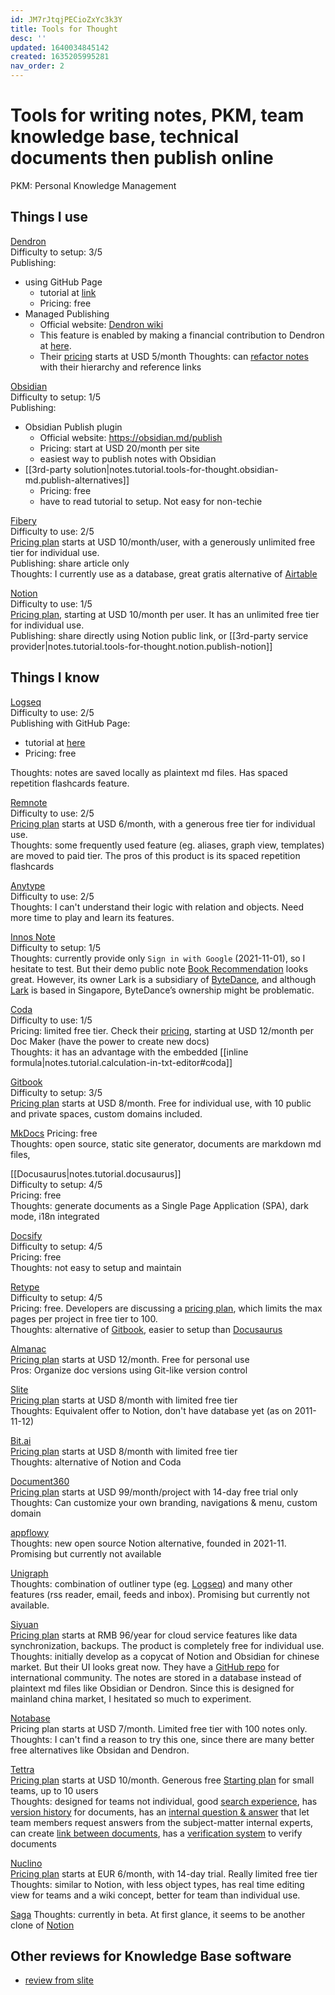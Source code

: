```yaml
---
id: JM7rJtqjPECioZxYc3k3Y
title: Tools for Thought
desc: ''
updated: 1640034845142
created: 1635205995281
nav_order: 2
---
```

# Tools for writing notes, PKM, team knowledge base, technical documents then publish online

PKM: Personal Knowledge Management

## Things I use

[Dendron](https://www.dendron.so/)    
Difficulty to setup: 3/5  
Publishing:
- using GitHub Page
    - tutorial at [link](https://wiki.dendron.so/notes/230d0ccf-5758-4a8f-b39b-3b68e1482e2b/)
    - Pricing: free
- Managed Publishing
    - Official website: [Dendron wiki](https://wiki.dendron.so/notes/a6b9c043-7713-48ea-b826-50d003e3e21f/)
    - This feature is enabled by making a financial contribution to Dendron at [here](https://wiki.dendron.so/notes/abda4d2a-d8a2-4dd6-8ea0-4a5661fa13c1/). 
    - Their [pricing](https://accounts.dendron.so/account/subscribe) starts at USD 5/month
Thoughts: can [refactor notes](https://wiki.dendron.so/notes/srajljj10V2dl19nCSFiC/) with their hierarchy and reference links

[Obsidian](https://obsidian.md/)  
Difficulty to setup: 1/5  
Publishing:
- Obsidian Publish plugin
    - Official website: https://obsidian.md/publish
    - Pricing: start at USD 20/month per site
    - easiest way to publish notes with Obsidian
- [[3rd-party solution|notes.tutorial.tools-for-thought.obsidian-md.publish-alternatives]]  
    - Pricing: free
    - have to read tutorial to setup. Not easy for non-techie

[Fibery](https://fibery.io/)  
Difficulty to use: 2/5  
[Pricing plan](https://fibery.io/pricing) starts at USD 10/month/user, with a generously unlimited free tier for individual use.  
Publishing: share article only  
Thoughts: I currently use as a database, great gratis alternative of [Airtable](https://wwww.airtable.com/)

[Notion](https://www.notion.so/)  
Difficulty to use: 1/5  
[Pricing plan](https://www.notion.so/pricing), starting at USD 10/month per user. It has an unlimited free tier for individual use.  
Publishing: share directly using Notion public link, or [[3rd-party service provider|notes.tutorial.tools-for-thought.notion.publish-notion]]

## Things I know

[Logseq](https://logseq.com/)  
Difficulty to use: 2/5  
Publishing with GitHub Page:  
- tutorial at [here](https://logseq.github.io/#/page/Publishing%20(Desktop%20App%20Only))
- Pricing: free  

Thoughts: notes are saved locally as plaintext md files. Has spaced repetition flashcards feature. 

[Remnote](https://www.remnote.com/)  
Difficulty to use: 2/5  
[Pricing plan](https://www.remnote.com/pricing) starts at USD 6/month, with a generous free tier for individual use.  
Thoughts: some frequently used feature (eg. aliases, graph view, templates) are moved to paid tier. The pros of this product is its spaced repetition flashcards

[Anytype](https://anytype.io/en)  
Difficulty to use: 2/5  
Thoughts: I can't understand their logic with relation and objects. Need more time to play and learn its features.

[Innos Note](https://innos.io/)  
Difficulty to setup: 1/5  
Thoughts: currently provide only `Sign in with Google` (2021-11-01), so I hesitate to test. But their demo public note [Book Recommendation](https://innos.io/space/7ecfa27d-bda6-c188-4418-f4189244b425?p=7ecfa27d-bda6-c188-4418-f4189244b425) looks great. However, its owner Lark is a subsidiary of [ByteDance](https://www.bytedance.com/en/), and although [Lark](https://www.larksuite.com/) is based in Singapore, ByteDance’s ownership might be problematic.

[Coda](https://coda.io/)  
Difficulty to use: 1/5  
Pricing: limited free tier. Check their [pricing](https://coda.io/pricing), starting at USD 12/month per Doc Maker (have the power to create new docs)  
Thoughts: it has an advantage with the embedded [[inline formula|notes.tutorial.calculation-in-txt-editor#coda]]

[Gitbook](https://www.gitbook.com/)  
Difficulty to setup: 3/5  
[Pricing plan](https://www.gitbook.com/pricing) starts at USD 8/month. Free for individual use, with 10 public and private spaces, custom domains included.

[MkDocs](https://www.mkdocs.org/)
Pricing: free  
Thoughts: open source, static site generator, documents are markdown md files,

[[Docusaurus|notes.tutorial.docusaurus]]  
Difficulty to setup: 4/5  
Pricing: free  
Thoughts: generate documents as a Single Page Application (SPA), dark mode, i18n integrated

[Docsify](https://docsify.js.org/#/)  
Difficulty to setup: 4/5  
Pricing: free  
Thoughts: not easy to setup and maintain

[Retype](https://retype.com/)  
Difficulty to setup: 4/5  
Pricing: free. Developers are discussing a [pricing plan](https://github.com/retypeapp/retype/discussions/224), which limits the max pages per project in free tier to 100.  
Thoughts: alternative of [Gitbook](https://www.gitbook.com/), easier to setup than [Docusaurus](https://docusaurus.io/)

[Almanac](https://almanac.io/)  
[Pricing plan](https://almanac.io/pricing) starts at USD 12/month. Free for personal use  
Pros: Organize doc versions using Git-like version control

[Slite](https://slite.com/)  
[Pricing plan](https://slite.com/pricing) starts at USD 8/month with limited free tier   
Thoughts: Equivalent offer to Notion, don't have database yet (as on 2011-11-12)

[Bit.ai](https://bit.ai/)  
[Pricing plan](https://bit.ai/pricing) starts at USD 8/month with limited free tier  
Thoughts: alternative of Notion and Coda

[Document360](https://document360.com/)  
[Pricing plan](https://document360.com/pricing/) starts at USD 99/month/project with 14-day free trial only  
Thoughts: Can customize your own branding, navigations & menu, custom domain

[appflowy](https://www.appflowy.io/)  
Thoughts: new open source Notion alternative, founded in 2021-11. Promising but currently not available

[Unigraph](https://unigraph.dev/)  
Thoughts: combination of outliner type (eg. [Logseq](https://logseq.com/)) and many other features (rss reader, email, feeds and inbox). Promising but currently not available.

[Siyuan](https://b3log.org/siyuan/)  
[Pricing plan](https://b3log.org/siyuan/pricing.html) starts at RMB 96/year for cloud service features like data synchronization, backups. The product is completely free for individual use.
Thoughts: initially develop as a copycat of Notion and Obsidian for chinese market. But their UI looks great now. They have a [GitHub repo](https://github.com/siyuan-note/siyuan) for international community. The notes are stored in a database instead of plaintext md files like Obsidian or Dendron. Since this is designed for mainland china market, I hesitated so much to experiment.

[Notabase](https://notabase.io/)  
Pricing plan starts at USD 7/month. Limited free tier with 100 notes only.  
Thoughts: I can't find a reason to try this one, since there are many better free alternatives like Obsidan and Dendron.

[Tettra](https://tettra.com/)  
[Pricing plan](https://tettra.com/pricing/) starts at USD 10/month. Generous free [Starting plan](https://support.tettra.co/en/articles/4394100-starting-plan-user-limit) for small teams, up to 10 users  
Thoughts: designed for teams not individual, good [search experience](https://support.tettra.co/en/articles/2548482-searching-in-tettra), has [version history](https://support.tettra.co/en/articles/365164-version-history-page-revisions) for documents, has an [internal question & answer](https://support.tettra.co/en/articles/5191953-questions-answers-overview) that let team members request answers from the subject-matter internal experts, can create [link between documents](https://support.tettra.co/en/articles/615205-internal-page-linking), has a [verification system](https://support.tettra.co/en/articles/4632643-verification) to verify documents

[Nuclino](https://www.nuclino.com/)  
[Pricing plan](https://www.nuclino.com/pricing) starts at EUR 6/month, with 14-day trial. Really limited free tier  
Thoughts: similar to Notion, with less object types, has real time editing view for teams and a wiki concept, better for team than individual use.

[Saga](https://saga.so/)
Thoughts: currently in beta. At first glance, it seems to be another clone of [Notion](https://www.notion.so/)

## Other reviews for Knowledge Base software
- [review from slite](https://slite.com/learn/knowledge-base-softwares)
